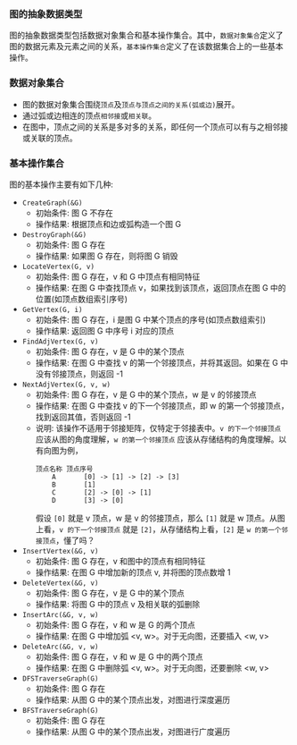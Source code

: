 
### 图的抽象数据类型

图的抽象数据类型包括数据对象集合和基本操作集合。其中，`数据对象集合`定义了图的数据元素及元素之间的关系，`基本操作集合`定义了在该数据集合上的一些基本操作。

### 数据对象集合

- 图的数据对象集合围绕`顶点`及`顶点与顶点之间的关系(弧或边)`展开。
- 通过弧或边相连的顶点`相邻接`或`相关联`。
- 在图中，顶点之间的关系是多对多的关系，即任何一个顶点可以有与之相邻接或关联的顶点。

### 基本操作集合

图的基本操作主要有如下几种:
- `CreateGraph(&G)`
    + 初始条件: 图 G 不存在
    + 操作结果: 根据顶点和边或弧构造一个图 G
- `DestroyGraph(&G)`
    + 初始条件: 图 G 存在
    + 操作结果: 如果图 G 存在，则将图 G 销毁
- `LocateVertex(G, v)`
    + 初始条件: 图 G 存在，v 和 G 中顶点有相同特征
    + 操作结果: 在图 G 中查找顶点 v，如果找到该顶点，返回顶点在图 G 中的位置(如顶点数组索引序号)
- `GetVertex(G, i)`
    + 初始条件: 图 G 存在，i 是图 G 中某个顶点的序号(如顶点数组索引)
    + 操作结果: 返回图 G 中序号 i 对应的顶点
- `FindAdjVertex(G, v)`
    + 初始条件: 图 G 存在，v 是 G 中的某个顶点
    + 操作结果: 在图 G 中查找 v 的第一个邻接顶点，并将其返回。如果在 G 中没有邻接顶点，则返回 -1
- `NextAdjVertex(G, v, w)`
    + 初始条件: 图 G 存在，v 是 G 中的某个顶点，w 是 v 的邻接顶点
    + 操作结果: 在图 G 中查找 v 的下一个邻接顶点，即 w 的第一个邻接顶点，找到返回其值，否则返回 -1
    + 说明: 该操作不适用于邻接矩阵，仅特定于邻接表中。`v 的下一个邻接顶点` 应该从图的角度理解，`w 的第一个邻接顶点` 应该从存储结构的角度理解。以有向图为例，
      ```shell
      顶点名称 顶点序号
          A       [0] -> [1] -> [2] -> [3]
          B       [1]
          C       [2] -> [0] -> [1]
          D       [3] -> [0]
      ```
      假设 `[0]` 就是 v 顶点，w 是 v 的邻接顶点，那么 `[1]` 就是 w 顶点。从图上看，`v 的下一个邻接顶点` 就是 `[2]`，从存储结构上看，`[2]` 是 `w 的第一个邻接顶点`，懂了吗？
- `InsertVertex(&G, v)`
    + 初始条件: 图 G 存在，v 和图中的顶点有相同特征
    + 操作结果: 在图 G 中增加新的顶点 v, 并将图的顶点数增 1
- `DeleteVertex(&G, v)`
    + 初始条件: 图 G 存在，v 是 G 中的某个顶点
    + 操作结果: 将图 G 中的顶点 v 及相关联的弧删除
- `InsertArc(&G, v, w)`
    + 初始条件: 图 G 存在，v 和 w 是 G 的两个顶点
    + 操作结果: 在图 G 中增加弧 <v, w>。对于无向图，还要插入 <w, v>
- `DeleteArc(&G, v, w)`
    + 初始条件: 图 G 存在，v 和 w 是 G 中的两个顶点
    + 操作结果: 在图 G 中删除弧 <v, w>。对于无向图，还要删除 <w, v>
- `DFSTraverseGraph(G)`
    + 初始条件: 图 G 存在
    + 操作结果: 从图 G 中的某个顶点出发，对图进行深度遍历
- `BFSTraverseGraph(G)`
    + 初始条件: 图 G 存在
    + 操作结果: 从图 G 中的某个顶点出发，对图进行广度遍历
